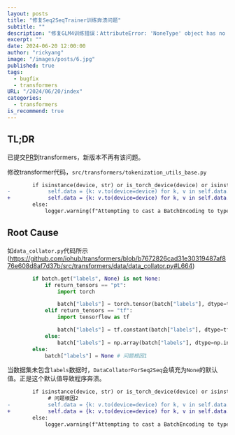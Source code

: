 ```yaml
---
layout: posts
title: "修复Seq2SeqTrainer训练奔溃问题"
subtitle: ""
description: "修复GLM4训练错误：AttributeError: 'NoneType' object has no attribute 'to'"
excerpt: ""
date: 2024-06-20 12:00:00
author: "rickyang"
image: "/images/posts/6.jpg"
published: true
tags:
  - bugfix
  - transformers
URL: "/2024/06/20/index"
categories:
  - transformers
is_recommend: true
---
```


## TL;DR

已提交[PR](https://github.com/huggingface/transformers/pull/31418)到transformers，新版本不再有该问题。

修改transformer代码，`src/transformers/tokenization_utils_base.py`
```diff
        if isinstance(device, str) or is_torch_device(device) or isinstance(device, int):
-            self.data = {k: v.to(device=device) for k, v in self.data.items()}
+            self.data = {k: v.to(device=device) for k, v in self.data.items() if v is not None}
        else:
            logger.warning(f"Attempting to cast a BatchEncoding to type {str(device)}. This is not supported.")
```

## Root Cause

如`data_collator.py`代码所示 (https://github.com/iohub/transformers/blob/b7672826cad31e30319487af876e608d8af7d37b/src/transformers/data/data_collator.py#L664)

```python
        if batch.get("labels", None) is not None:
            if return_tensors == "pt":
                import torch

                batch["labels"] = torch.tensor(batch["labels"], dtype=torch.int64)
            elif return_tensors == "tf":
                import tensorflow as tf

                batch["labels"] = tf.constant(batch["labels"], dtype=tf.int64)
            else:
                batch["labels"] = np.array(batch["labels"], dtype=np.int64)
        else:
            batch["labels"] = None # 问题根因1
```

当数据集未包含`labels`数据时，`DataCollatorForSeq2Seq`会填充为`None`的默认值。正是这个默认值导致程序奔溃。

```diff
        if isinstance(device, str) or is_torch_device(device) or isinstance(device, int):
             # 问题根因2
-            self.data = {k: v.to(device=device) for k, v in self.data.items()}
+            self.data = {k: v.to(device=device) for k, v in self.data.items() if v is not None}
        else:
            logger.warning(f"Attempting to cast a BatchEncoding to type {str(device)}. This is not supported.")
```
